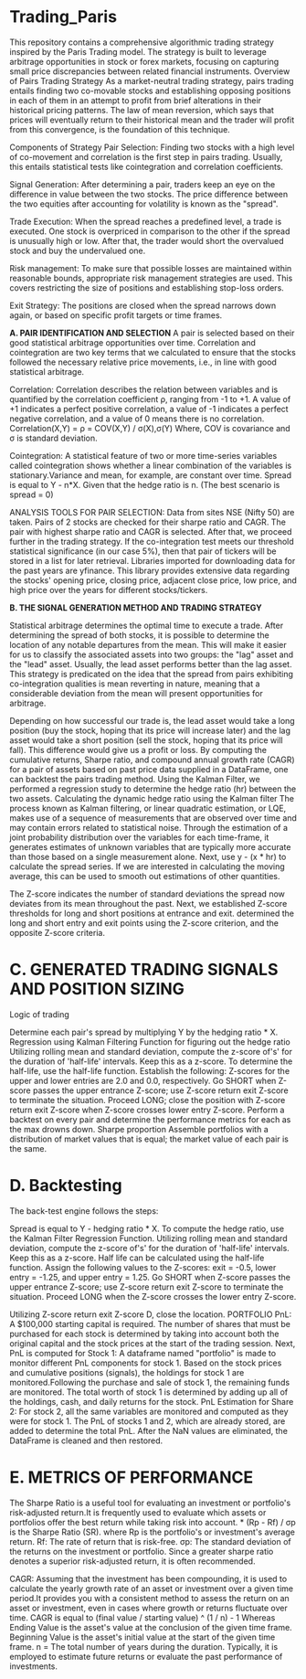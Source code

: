 # Trading_Paris
This repository contains a comprehensive algorithmic trading strategy inspired by the Paris Trading model. The strategy is built to leverage arbitrage opportunities in stock or forex markets, focusing on capturing small price discrepancies between related financial instruments.
Overview of Pairs Trading Strategy As a market-neutral trading strategy, pairs trading entails finding two co-movable stocks and establishing opposing positions in each of them in an attempt to profit from brief alterations in their historical pricing patterns. The law of mean reversion, which says that prices will eventually return to their historical mean and the trader will profit from this convergence, is the foundation of this technique.

Components of Strategy Pair Selection: Finding two stocks with a high level of co-movement and correlation is the first step in pairs trading. Usually, this entails statistical tests like cointegration and correlation coefficients.

Signal Generation: After determining a pair, traders keep an eye on the difference in value between the two stocks. The price difference between the two equities after accounting for volatility is known as the "spread".

Trade Execution: When the spread reaches a predefined level, a trade is executed. One stock is overpriced in comparison to the other if the spread is unusually high or low. After that, the trader would short the overvalued stock and buy the undervalued one.

Risk management: To make sure that possible losses are maintained within reasonable bounds, appropriate risk management strategies are used. This covers restricting the size of positions and establishing stop-loss orders.

Exit Strategy: The positions are closed when the spread narrows down again, or based on specific profit targets or time frames.

**A. PAIR IDENTIFICATION AND SELECTION**
A pair is selected based on their good statistical arbitrage opportunities over time.
Correlation and cointegration are two key terms that we calculated to ensure that the stocks followed the necessary relative price movements, i.e., in line with good statistical arbitrage. 

Correlation: Correlation describes the relation between variables and is quantified by the correlation coefficient ρ, ranging from -1 to +1. A value of +1 indicates a perfect positive correlation, a value of -1 indicates a perfect negative correlation, and a value of 0 means there is no correlation. Correlation(X,Y) = ρ = COV(X,Y) / σ(X),σ(Y) Where, COV is covariance and σ is standard deviation.

Cointegration: A statistical feature of two or more time-series variables called cointegration shows whether a linear combination of the variables is stationary.Variance and mean, for example, are constant over time. Spread is equal to Y - n*X. Given that the hedge ratio is n. (The best scenario is spread = 0)

ANALYSIS TOOLS FOR PAIR SELECTION: Data from sites NSE (Nifty 50) are taken. Pairs of 2 stocks are checked for their sharpe ratio and CAGR. The pair with highest sharpe ratio and CAGR is selected. After that, we proceed further in the trading strategy. If the co-integration test meets our threshold statistical significance (in our case 5%), then that pair of tickers will be stored in a list for later retrieval. Libraries imported for downloading data for the past years are yfinance. This library provides extensive data regarding the stocks' opening price, closing price, adjacent close price, low price, and high price over the years for different stocks/tickers.

**B. THE SIGNAL GENERATION METHOD AND TRADING STRATEGY**

Statistical arbitrage determines the optimal time to execute a trade. After determining the spread of both stocks, it is possible to determine the location of any notable departures from the mean. This will make it easier for us to classify the associated assets into two groups: the "lag" asset and the "lead" asset. Usually, the lead asset performs better than the lag asset. This strategy is predicated on the idea that the spread from pairs exhibiting co-integration qualities is mean reverting in nature, meaning that a considerable deviation from the mean will present opportunities for arbitrage.

Depending on how successful our trade is, the lead asset would take a long position (buy the stock, hoping that its price will increase later) and the lag asset would take a short position (sell the stock, hoping that its price will fall). This difference would give us a profit or loss. By computing the cumulative returns, Sharpe ratio, and compound annual growth rate (CAGR) for a pair of assets based on past price data supplied in a DataFrame, one can backtest the pairs trading method. 
Using the Kalman Filter, we performed a regression study to determine the hedge ratio (hr) between the two assets. Calculating the dynamic hedge ratio using the Kalman filter The process known as Kalman filtering, or linear quadratic estimation, or LQE, makes use of a sequence of measurements that are observed over time and may contain errors related to statistical noise. Through the estimation of a joint probability distribution over the variables for each time-frame, it generates estimates of unknown variables that are typically more accurate than those based on a single measurement alone.
Next, use y - (x * hr) to calculate the spread series. If we are interested in calculating the moving average, this can be used to smooth out estimations of other quantities.

The Z-score indicates the number of standard deviations the spread now deviates from its mean throughout the past. Next, we established Z-score thresholds for long and short positions at entrance and exit. determined the long and short entry and exit points using the Z-score criterion, and the opposite Z-score criteria.

# C. GENERATED TRADING SIGNALS AND POSITION SIZING

Logic of trading

Determine each pair's spread by multiplying Y by the hedging ratio * X. Regression using Kalman Filtering Function for figuring out the hedge ratio Utilizing rolling mean and standard deviation, compute the z-score of's' for the duration of 'half-life' intervals. Keep this as a z-score. To determine the half-life, use the half-life function. Establish the following: Z-scores for the upper and lower entries are 2.0 and 0.0, respectively. Go SHORT when Z-score passes the upper entrance Z-score; use Z-score return exit Z-score to terminate the situation. Proceed LONG; close the position with Z-score return exit Z-score when Z-score crosses lower entry Z-score. Perform a backtest on every pair and determine the performance metrics for each as the max drowns down. Sharpe proportion Assemble portfolios with a distribution of market values that is equal; the market value of each pair is the same.

# D. Backtesting

The back-test engine follows the steps:

Spread is equal to Y - hedging ratio * X. To compute the hedge ratio, use the Kalman Filter Regression Function. Utilizing rolling mean and standard deviation, compute the z-score of's' for the duration of 'half-life' intervals. Keep this as a z-score. Half life can be calculated using the half-life function. Assign the following values to the Z-scores: exit = -0.5, lower entry = -1.25, and upper entry = 1.25. Go SHORT when Z-score passes the upper entrance Z-score; use Z-score return exit Z-score to terminate the situation. Proceed LONG when the Z-score crosses the lower entry Z-score. 

Utilizing Z-score return exit Z-score D, close the location. PORTFOLIO PnL: A $100,000 starting capital is required. The number of shares that must be purchased for each stock is determined by taking into account both the original capital and the stock prices at the start of the trading session. Next, PnL is computed for Stock 1: A dataframe named "portfolio" is made to monitor different PnL components for stock 1. Based on the stock prices and cumulative positions (signals), the holdings for stock 1 are monitored.Following the purchase and sale of stock 1, the remaining funds are monitored. The total worth of stock 1 is determined by adding up all of the holdings, cash, and daily returns for the stock. PnL Estimation for Share 2: For stock 2, all the same variables are monitored and computed as they were for stock 1. The PnL of stocks 1 and 2, which are already stored, are added to determine the total PnL. After the NaN values are eliminated, the DataFrame is cleaned and then restored.


# E. METRICS OF PERFORMANCE

The Sharpe Ratio is a useful tool for evaluating an investment or portfolio's risk-adjusted return.It is frequently used to evaluate which assets or portfolios offer the best return while taking risk into account. * (Rp - Rf) / σp is the Sharpe Ratio (SR). where Rp is the portfolio's or investment's average return. Rf: The rate of return that is risk-free. σp: The standard deviation of the returns on the investment or portfolio. Since a greater sharpe ratio denotes a superior risk-adjusted return, it is often recommended.

CAGR: Assuming that the investment has been compounding, it is used to calculate the yearly growth rate of an asset or investment over a given time period.It provides you with a consistent method to assess the return on an asset or investment, even in cases where growth or returns fluctuate over time. CAGR is equal to (final value / starting value) ^ (1 / n) - 1 Whereas Ending Value is the asset's value at the conclusion of the given time frame. Beginning Value is the asset's initial value at the start of the given time frame. n = The total number of years during the duration. Typically, it is employed to estimate future returns or evaluate the past performance of investments.












